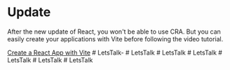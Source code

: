 # Update

After the new update of React, you won't be able to use CRA. But you can easily create your applications with Vite before following the video tutorial.

[Create a React App with Vite](https://github.com/safak/youtube23/tree/react-mini)
#   L e t s T a l k -  
 #   L e t s T a l k  
 #   L e t s T a l k  
 #   L e t s T a l k  
 #   L e t s T a l k  
 #   L e t s T a l k  
 #   L e t s T a l k  
 